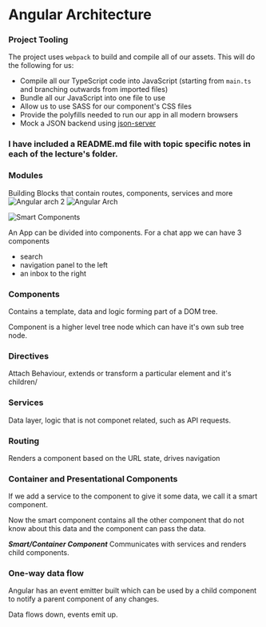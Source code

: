 # Angular Architecture

### Project Tooling

The project uses `webpack` to build and compile all of our assets. This will do the following for us: 

- Compile all our TypeScript code into JavaScript (starting from `main.ts` and branching outwards from imported files)
- Bundle all our JavaScript into one file to use
- Allow us to use SASS for our component's CSS files
- Provide the polyfills needed to run our app in all modern browsers
- Mock a JSON backend using [json-server](https://github.com/typicode/json-server)


### I have included a README.md file with topic specific notes in each of the lecture's folder.

### Modules
Building Blocks that contain
routes, components, services
and more
![Angular arch 2](https://user-images.githubusercontent.com/15992276/58364394-c0adb000-7e81-11e9-80ac-5a7d909f88aa.JPG)
![Angular Arch](https://user-images.githubusercontent.com/15992276/58364395-c0adb000-7e81-11e9-95d0-3ec43d1dde85.JPG)

![Smart Components](https://user-images.githubusercontent.com/15992276/58364400-c1464680-7e81-11e9-8b2d-103e98ea2764.JPG)



An App can be divided into components. For
a chat app we can have 3 components
- search
- navigation panel to the left
- an inbox to the right

### Components

Contains a template, data and logic forming
part of a DOM tree.

Component is a higher level tree node
which can have it's own sub tree node.

### Directives

Attach Behaviour, extends or transform
a particular element and it's children/


### Services

Data layer, logic that is not
componet related, such as 
API requests.


### Routing

Renders a component based on the
URL state, drives navigation

### Container and Presentational Components

If we add a service to the component to give
it some data, we call it a smart component.

Now the smart component contains all the other component that do not know about this data 
and the component can pass the data.

***Smart/Container Component***
Communicates with services and renders child
components.

### One-way data flow

Angular has an event emitter built which can
be used by a child component to notify a parent
component of any changes.

Data flows down, events emit up.

